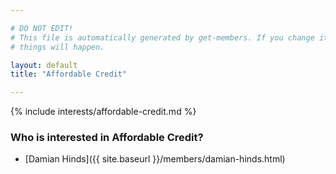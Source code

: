 ```yaml
---

# DO NOT EDIT!
# This file is automatically generated by get-members. If you change it, bad
# things will happen.

layout: default
title: "Affordable Credit"

---
```


{% include interests/affordable-credit.md %}

### Who is interested in Affordable Credit?


* [Damian Hinds]({{ site.baseurl }}/members/damian-hinds.html)
